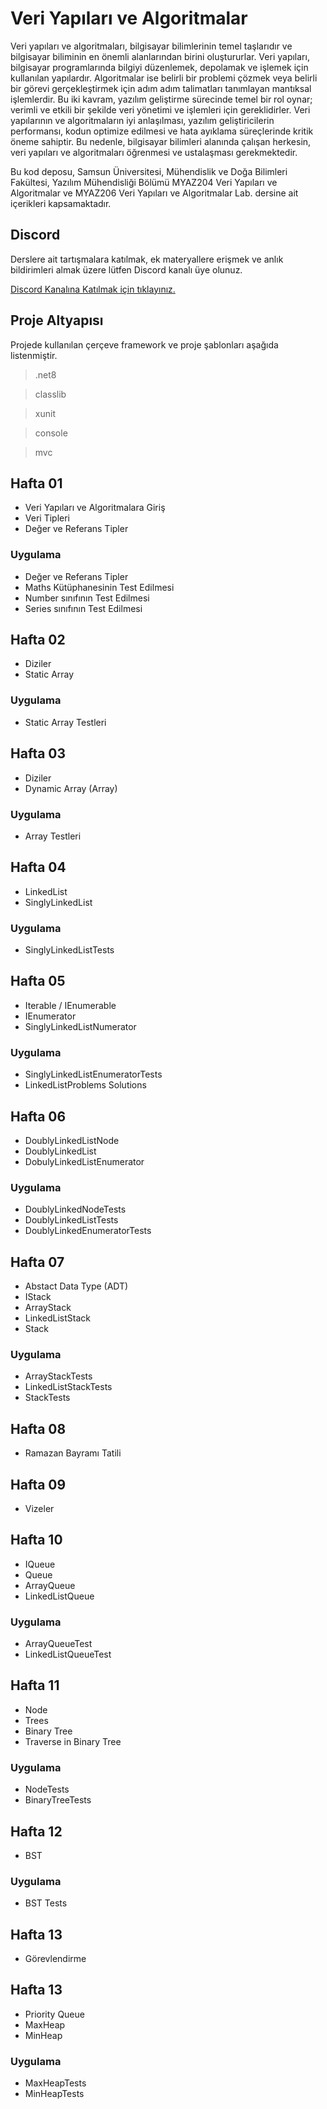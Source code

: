 # Veri Yapıları ve Algoritmalar

Veri yapıları ve algoritmaları, bilgisayar bilimlerinin temel taşlarıdır ve bilgisayar biliminin en önemli alanlarından birini oluştururlar. Veri yapıları, bilgisayar programlarında bilgiyi düzenlemek, depolamak ve işlemek için kullanılan yapılardır. Algoritmalar ise belirli bir problemi çözmek veya belirli bir görevi gerçekleştirmek için adım adım talimatları tanımlayan mantıksal işlemlerdir. Bu iki kavram, yazılım geliştirme sürecinde temel bir rol oynar; verimli ve etkili bir şekilde veri yönetimi ve işlemleri için gereklidirler. Veri yapılarının ve algoritmaların iyi anlaşılması, yazılım geliştiricilerin performansı, kodun optimize edilmesi ve hata ayıklama süreçlerinde kritik öneme sahiptir. Bu nedenle, bilgisayar bilimleri alanında çalışan herkesin, veri yapıları ve algoritmaları öğrenmesi ve ustalaşması gerekmektedir.

Bu kod deposu, Samsun Üniversitesi, Mühendislik ve Doğa Bilimleri Fakültesi, Yazılım Mühendisliği Bölümü MYAZ204 Veri Yapıları ve Algoritmalar ve MYAZ206 Veri Yapıları ve Algoritmalar Lab. dersine ait içerikleri kapsamaktadır. 

## Discord

Derslere ait tartışmalara katılmak, ek materyallere erişmek ve anlık bildirimleri almak üzere lütfen Discord kanalı üye olunuz.

[Discord Kanalına Katılmak için tıklayınız.](https://discord.gg/BfYb6Wg4hv)

## Proje Altyapısı
Projede kullanılan çerçeve framework ve proje şablonları aşağıda listenmiştir. 

> .net8

> classlib

> xunit

> console

> mvc

## Hafta 01
- Veri Yapıları ve Algoritmalara Giriş
- Veri Tipleri 
- Değer ve Referans Tipler

### Uygulama 
- Değer ve Referans Tipler
- Maths Kütüphanesinin Test Edilmesi
- Number sınıfının Test Edilmesi
- Series sınıfının Test Edilmesi

## Hafta 02
- Diziler
- Static Array

### Uygulama
- Static Array Testleri

## Hafta 03
- Diziler
- Dynamic Array (Array)

### Uygulama 
- Array Testleri


## Hafta 04
- LinkedList
- SinglyLinkedList

### Uygulama 
- SinglyLinkedListTests

## Hafta 05
- Iterable / IEnumerable<T>
- IEnumerator<T>
- SinglyLinkedListNumerator<T>

### Uygulama
- SinglyLinkedListEnumeratorTests
- LinkedListProblems Solutions

## Hafta 06
- DoublyLinkedListNode
- DoublyLinkedList
- DobulyLinkedListEnumerator

### Uygulama
- DoublyLinkedNodeTests
- DoublyLinkedListTests
- DoublyLinkedEnumeratorTests

## Hafta 07
- Abstact Data Type (ADT)
- IStack
- ArrayStack
- LinkedListStack
- Stack

### Uygulama
- ArrayStackTests
- LinkedListStackTests
- StackTests

## Hafta 08
- Ramazan Bayramı Tatili

## Hafta 09
- Vizeler


## Hafta 10
- IQueue
- Queue
- ArrayQueue
- LinkedListQueue

### Uygulama
- ArrayQueueTest
- LinkedListQueueTest

## Hafta 11
- Node
- Trees
- Binary Tree
- Traverse in Binary Tree

### Uygulama
- NodeTests
- BinaryTreeTests


## Hafta 12
- BST

### Uygulama
- BST Tests

## Hafta 13
- Görevlendirme

## Hafta 13
- Priority Queue
- MaxHeap
- MinHeap

### Uygulama
- MaxHeapTests
- MinHeapTests